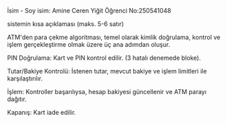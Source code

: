 İsim - Soy isim: Amine Ceren Yiğit
Öğrenci No:250541048

sistemin kısa açıklaması (maks. 5-6 satır)

ATM'den para çekme algoritması, temel olarak kimlik doğrulama, kontrol ve işlem gerçekleştirme olmak üzere üç ana adımdan oluşur.

PIN Doğrulama: Kart ve PIN kontrol edilir. (3 hatalı denemede bloke).

Tutar/Bakiye Kontrolü: İstenen tutar, mevcut bakiye ve işlem limitleri ile karşılaştırılır.

İşlem: Kontroller başarılıysa, hesap bakiyesi güncellenir ve ATM parayı dağıtır.

Kapanış: Kart iade edilir.
